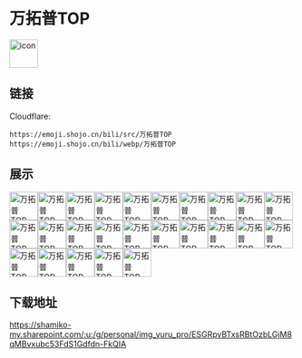# 万拓普TOP
<img src="https://emoji.shojo.cn/bili/src/万拓普TOP/icon.png" width="50" height="50" alt="icon">

## 链接
Cloudflare:
```
https://emoji.shojo.cn/bili/src/万拓普TOP
https://emoji.shojo.cn/bili/webp/万拓普TOP
```
## 展示
<img src="https://emoji.shojo.cn/bili/src/万拓普TOP/万拓普TOP-生日快乐.png" width="50" height="50" alt="万拓普TOP-生日快乐"><img src="https://emoji.shojo.cn/bili/src/万拓普TOP/万拓普TOP-谢谢老板.png" width="50" height="50" alt="万拓普TOP-谢谢老板"><img src="https://emoji.shojo.cn/bili/src/万拓普TOP/万拓普TOP-晚安.png" width="50" height="50" alt="万拓普TOP-晚安"><img src="https://emoji.shojo.cn/bili/src/万拓普TOP/万拓普TOP-贴贴.png" width="50" height="50" alt="万拓普TOP-贴贴"><img src="https://emoji.shojo.cn/bili/src/万拓普TOP/万拓普TOP-好耶.png" width="50" height="50" alt="万拓普TOP-好耶"><img src="https://emoji.shojo.cn/bili/src/万拓普TOP/万拓普TOP-打call.png" width="50" height="50" alt="万拓普TOP-打call"><img src="https://emoji.shojo.cn/bili/src/万拓普TOP/万拓普TOP-投降.png" width="50" height="50" alt="万拓普TOP-投降"><img src="https://emoji.shojo.cn/bili/src/万拓普TOP/万拓普TOP-无语.png" width="50" height="50" alt="万拓普TOP-无语"><img src="https://emoji.shojo.cn/bili/src/万拓普TOP/万拓普TOP-祈祷.png" width="50" height="50" alt="万拓普TOP-祈祷"><img src="https://emoji.shojo.cn/bili/src/万拓普TOP/万拓普TOP-哈哈哈.png" width="50" height="50" alt="万拓普TOP-哈哈哈"><img src="https://emoji.shojo.cn/bili/src/万拓普TOP/万拓普TOP-比心.png" width="50" height="50" alt="万拓普TOP-比心"><img src="https://emoji.shojo.cn/bili/src/万拓普TOP/万拓普TOP-吃瓜.png" width="50" height="50" alt="万拓普TOP-吃瓜"><img src="https://emoji.shojo.cn/bili/src/万拓普TOP/万拓普TOP-看看你的.png" width="50" height="50" alt="万拓普TOP-看看你的"><img src="https://emoji.shojo.cn/bili/src/万拓普TOP/万拓普TOP-结婚.png" width="50" height="50" alt="万拓普TOP-结婚"><img src="https://emoji.shojo.cn/bili/src/万拓普TOP/万拓普TOP-下头.png" width="50" height="50" alt="万拓普TOP-下头"><img src="https://emoji.shojo.cn/bili/src/万拓普TOP/万拓普TOP-可爱捏.png" width="50" height="50" alt="万拓普TOP-可爱捏"><img src="https://emoji.shojo.cn/bili/src/万拓普TOP/万拓普TOP-我不能接受.png" width="50" height="50" alt="万拓普TOP-我不能接受"><img src="https://emoji.shojo.cn/bili/src/万拓普TOP/万拓普TOP-委屈.png" width="50" height="50" alt="万拓普TOP-委屈"><img src="https://emoji.shojo.cn/bili/src/万拓普TOP/万拓普TOP-害羞.png" width="50" height="50" alt="万拓普TOP-害羞"><img src="https://emoji.shojo.cn/bili/src/万拓普TOP/万拓普TOP-吃醋.png" width="50" height="50" alt="万拓普TOP-吃醋"><img src="https://emoji.shojo.cn/bili/src/万拓普TOP/万拓普TOP-就这.png" width="50" height="50" alt="万拓普TOP-就这"><img src="https://emoji.shojo.cn/bili/src/万拓普TOP/万拓普TOP-发财.png" width="50" height="50" alt="万拓普TOP-发财"><img src="https://emoji.shojo.cn/bili/src/万拓普TOP/万拓普TOP-破防了.png" width="50" height="50" alt="万拓普TOP-破防了"><img src="https://emoji.shojo.cn/bili/src/万拓普TOP/万拓普TOP-累了.png" width="50" height="50" alt="万拓普TOP-累了"><img src="https://emoji.shojo.cn/bili/src/万拓普TOP/万拓普TOP-黑人问号.png" width="50" height="50" alt="万拓普TOP-黑人问号">

## 下载地址

https://shamiko-my.sharepoint.com/:u:/g/personal/img_yuru_pro/ESGRpvBTxsRBtOzbLGjM8qMBvxubc53FdS1Gdfdn-FkQIA